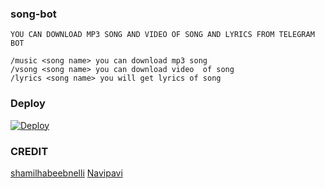 ### song-bot
```
YOU CAN DOWNLOAD MP3 SONG AND VIDEO OF SONG AND LYRICS FROM TELEGRAM BOT

/music <song name> you can download mp3 song
/vsong <song name> you can download video  of song
/lyrics <song name> you will get lyrics of song

```

### Deploy

[![Deploy](https://www.herokucdn.com/deploy/button.svg)](https://heroku.com/deploy?template=https://github.com/Navipavi6818/LUNA_SONG_BOT)


### CREDIT
[shamilhabeebnelli](https://github.com/shamilhabeebnelli)
[Navipavi](https://github.com/Navipavi6818)
